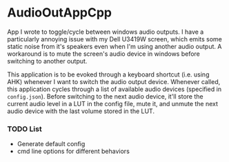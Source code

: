 # AudioOutAppCpp

App I wrote to toggle/cycle between windows audio outputs.
I have a particularly annoying issue with my Dell U3419W screen, which emits some static noise from it's speakers even when I'm using another audio output.
A workaround is to mute the screen's audio device in windows before switching to another output.

This application is to be evoked through a keyboard shortcut (i.e. using AHK) whenever I want to switch the audio output device.
Whenever called, this application cycles through a list of available audio devices (specified in ```config.json```).
Before switching to the next audio device, it'll store the current audio level in a LUT in the config file, mute it, and unmute the next audio device with the last volume stored in the LUT.

### TODO List
- Generate default config
- cmd line options for different behaviors
